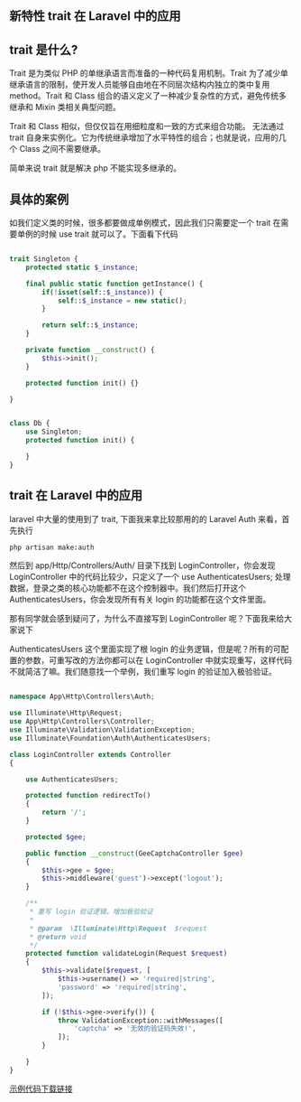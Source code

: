 ## 新特性 trait 在 Laravel 中的应用

## trait 是什么?

Trait 是为类似 PHP 的单继承语言而准备的一种代码复用机制。Trait 为了减少单继承语言的限制，使开发人员能够自由地在不同层次结构内独立的类中复用 method。Trait 和 Class 组合的语义定义了一种减少复杂性的方式，避免传统多继承和 Mixin 类相关典型问题。

Trait 和 Class 相似，但仅仅旨在用细粒度和一致的方式来组合功能。 无法通过 trait 自身来实例化。它为传统继承增加了水平特性的组合；也就是说，应用的几个 Class 之间不需要继承。

简单来说 trait 就是解决 php 不能实现多继承的。


## 具体的案例

如我们定义类的时候，很多都要做成单例模式，因此我们只需要定一个 trait 在需要单例的时候 use trait 就可以了。下面看下代码

```php

trait Singleton {
    protected static $_instance;

    final public static function getInstance() {
        if(!isset(self::$_instance)) {
            self::$_instance = new static();
        }

        return self::$_instance;
    }

    private function __construct() {
        $this->init();
    }

    protected function init() {}

}


class Db {
    use Singleton;
    protected function init() {

    }
}

```

## trait 在 Laravel 中的应用

laravel 中大量的使用到了 trait, 下面我来拿比较那用的的 Laravel Auth 来看，首先执行

```bash
php artisan make:auth
```

然后到 app/Http/Controllers/Auth/ 目录下找到 LoginController，你会发现 LoginController 中的代码比较少，只定义了一个 use AuthenticatesUsers; 处理数据，登录之类的核心功能都不在这个控制器中。我们然后打开这个 AuthenticatesUsers，你会发现所有有关 login 的功能都在这个文件里面。

那有同学就会感到疑问了，为什么不直接写到 LoginController 呢？下面我来给大家说下

AuthenticatesUsers 这个里面实现了根 login 的业务逻辑，但是呢？所有的可配置的参数，可重写改的方法你都可以在 LoginController 中就实现重写，这样代码不就简洁了嘛。我们随意找一个举例，我们重写 login 的验证加入极验验证。

```php

namespace App\Http\Controllers\Auth;

use Illuminate\Http\Request;
use App\Http\Controllers\Controller;
use Illuminate\Validation\ValidationException;
use Illuminate\Foundation\Auth\AuthenticatesUsers;

class LoginController extends Controller
{

    use AuthenticatesUsers;

    protected function redirectTo()
    {
        return '/';
    }

    protected $gee;

    public function __construct(GeeCaptchaController $gee)
    {
        $this->gee = $gee;
        $this->middleware('guest')->except('logout');
    }

    /**
     * 重写 login 验证逻辑，增加极验验证
     *
     * @param  \Illuminate\Http\Request  $request
     * @return void
     */
    protected function validateLogin(Request $request)
    {
        $this->validate($request, [
            $this->username() => 'required|string',
            'password' => 'required|string',
        ]);

        if (!$this->gee->verify()) {
            throw ValidationException::withMessages([
                'captcha' => '无效的验证码失效!',
            ]);
        }

    }
}

```

[示例代码下载链接](https://github.com/cxp1539/laravel-core-learn/blob/master/code/Class7.php)
